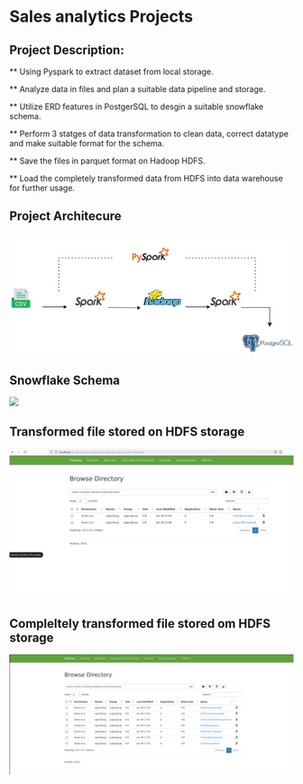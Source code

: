 # Sales analytics Projects

## Project Description:


 ** Using Pyspark to extract dataset from local storage.

 ** Analyze data in files and plan a suitable data pipeline and storage.
 
 ** Utilize ERD features in PostgerSQL to desgin a suitable snowflake schema.
 
 ** Perform 3 statges of data transformation to clean data, correct datatype and make suitable format for the schema.

 ** Save the files in parquet format on Hadoop HDFS.
 
 ** Load the completely transformed data from HDFS into data warehouse for further usage.



## Project Architecure
<img src="img/etl.png" width=700>

## Snowflake Schema

<img src="img/snowflakes-chema.png" width=700>

## Transformed file stored on HDFS storage

<img src="img/transformed-files.png" width=700>

## Compleltely transformed file stored om HDFS storage

<img src="img/completely-transformed-files.png" width=700>


